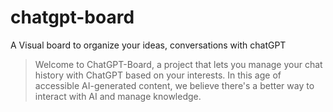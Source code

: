 # chatgpt-board
A Visual board to organize your ideas, conversations with chatGPT


> Welcome to ChatGPT-Board, a project that lets you manage your chat history with ChatGPT based on your interests. In this age of accessible AI-generated content, we believe there's a better way to interact with AI and manage knowledge.

